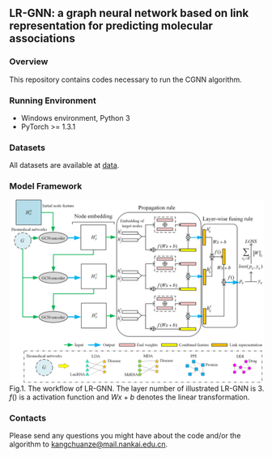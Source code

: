 ﻿## LR-GNN: a graph neural network based on link representation for predicting molecular associations

### Overview
This repository contains codes necessary to run the CGNN algorithm. 

### Running Environment
* Windows environment, Python 3
* PyTorch >= 1.3.1

### Datasets
All datasets are available at [data](http://bioinfo.nankai.edu.cn/kangcz.html).

### Model Framework
![Model framework of LR-GNN](Workflow.png)
Fig.1. The workflow of LR-GNN. The layer number of illustrated LR-GNN is 3. $f()$ is a activation function and $Wx+b$ denotes the linear transformation.

### Contacts
Please send any questions you might have about the code and/or the algorithm to [kangchuanze@mail.nankai.edu.cn](kangchuanze@mail.nankai.edu.cn).

